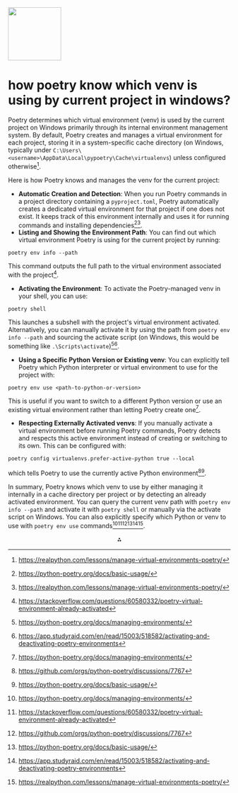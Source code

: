 <img src="https://r2cdn.perplexity.ai/pplx-full-logo-primary-dark%402x.png" class="logo" width="120"/>

# how poetry know which venv is using by current project in windows?

Poetry determines which virtual environment (venv) is used by the current project on Windows primarily through its internal environment management system. By default, Poetry creates and manages a virtual environment for each project, storing it in a system-specific cache directory (on Windows, typically under `C:\Users\<username>\AppData\Local\pypoetry\Cache\virtualenvs`) unless configured otherwise[^6].

Here is how Poetry knows and manages the venv for the current project:

- **Automatic Creation and Detection**: When you run Poetry commands in a project directory containing a `pyproject.toml`, Poetry automatically creates a dedicated virtual environment for that project if one does not exist. It keeps track of this environment internally and uses it for running commands and installing dependencies[^4][^6].
- **Listing and Showing the Environment Path**: You can find out which virtual environment Poetry is using for the current project by running:

```
poetry env info --path
```

This command outputs the full path to the virtual environment associated with the project[^2].
- **Activating the Environment**: To activate the Poetry-managed venv in your shell, you can use:

```
poetry shell
```

This launches a subshell with the project's virtual environment activated. Alternatively, you can manually activate it by using the path from `poetry env info --path` and sourcing the activate script (on Windows, this would be something like `.\Scripts\activate`)[^1][^5].
- **Using a Specific Python Version or Existing venv**: You can explicitly tell Poetry which Python interpreter or virtual environment to use for the project with:

```
poetry env use <path-to-python-or-version>
```

This is useful if you want to switch to a different Python version or use an existing virtual environment rather than letting Poetry create one[^1].
- **Respecting Externally Activated venvs**: If you manually activate a virtual environment before running Poetry commands, Poetry detects and respects this active environment instead of creating or switching to its own. This can be configured with:

```
poetry config virtualenvs.prefer-active-python true --local
```

which tells Poetry to use the currently active Python environment[^3][^4].

In summary, Poetry knows which venv to use by either managing it internally in a cache directory per project or by detecting an already activated environment. You can query the current venv path with `poetry env info --path` and activate it with `poetry shell` or manually via the activate script on Windows. You can also explicitly specify which Python or venv to use with `poetry env use` commands[^1][^2][^3][^4][^5][^6].

<div style="text-align: center">⁂</div>

[^1]: https://python-poetry.org/docs/managing-environments/

[^2]: https://stackoverflow.com/questions/60580332/poetry-virtual-environment-already-activated

[^3]: https://github.com/orgs/python-poetry/discussions/7767

[^4]: https://python-poetry.org/docs/basic-usage/

[^5]: https://app.studyraid.com/en/read/15003/518582/activating-and-deactivating-poetry-environments

[^6]: https://realpython.com/lessons/manage-virtual-environments-poetry/

[^7]: https://www.reddit.com/r/learnpython/comments/ymjl95/do_you_still_use_venv_with_poetry_or_does_poetry/

[^8]: https://www.jetbrains.com/help/pycharm/poetry.html

